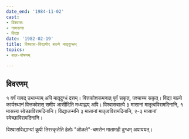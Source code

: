```yaml
---
date_end: '1984-11-02'
cast:
- विश्वासः
- नागरत्ना
- विद्या
date: '1982-02-19'
title: विश्वास-विद्ययोर् बाल्ये मातृदुग्धम्
topics:
- बाल-पोषणम्

---
```


## विवरणम्
१ वर्षं यावद् उभाभ्याम् अपि मातृदुग्धं दत्तम्। वित्तकोशकमनात् पूर्वं सकृत्, पश्चाच्च सकृत्। विद्या बाल्ये कार्यस्थानं वित्तकोशस् समीप आसीदिति मध्याह्नय् अपि।
विश्वासबाल्ये ३ मासानां मातृत्वविरामदिनानि, १ मासस्य स्वेच्छाविरामदिनानि। विद्याजन्मनि ३ मासानां मातृत्वविरामदिनानि, २-३ मासानां स्वेच्छाविरामदिनानि। 

विश्वासविद्याभ्यां कूपी तिरस्कृतेति हेतोः "ऒळले"-चमसेन मातामही दुग्धम् अपाययत्।